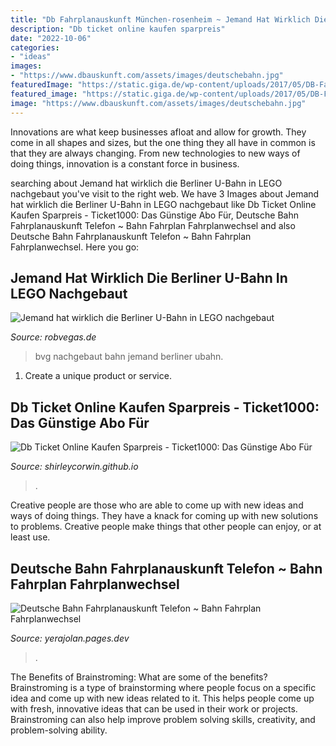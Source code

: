 ```yaml
---
title: "Db Fahrplanauskunft München-rosenheim ~ Jemand Hat Wirklich Die Berliner U-bahn In Lego Nachgebaut"
description: "Db ticket online kaufen sparpreis"
date: "2022-10-06"
categories:
- "ideas"
images:
- "https://www.dbauskunft.com/assets/images/deutschebahn.jpg"
featuredImage: "https://static.giga.de/wp-content/uploads/2017/05/DB-Fahrplanauskunft-rcm992x623.jpg"
featured_image: "https://static.giga.de/wp-content/uploads/2017/05/DB-Fahrplanauskunft-rcm992x623.jpg"
image: "https://www.dbauskunft.com/assets/images/deutschebahn.jpg"
---
```



Innovations are what keep businesses afloat and allow for growth. They come in all shapes and sizes, but the one thing they all have in common is that they are always changing. From new technologies to new ways of doing things, innovation is a constant force in business.

	

		
searching about Jemand hat wirklich die Berliner U-Bahn in LEGO nachgebaut you've visit to the right web. We have 3 Images about Jemand hat wirklich die Berliner U-Bahn in LEGO nachgebaut like Db Ticket Online Kaufen Sparpreis - Ticket1000: Das Günstige Abo Für, Deutsche Bahn Fahrplanauskunft Telefon ~ Bahn Fahrplan Fahrplanwechsel and also Deutsche Bahn Fahrplanauskunft Telefon ~ Bahn Fahrplan Fahrplanwechsel. Here you go:
		
    
## Jemand Hat Wirklich Die Berliner U-Bahn In LEGO Nachgebaut

<img loading=lazy src="http://www.robvegas.de/wp-content/uploads/2015/09/BVG-UBahn-Berlin-LEGO-13.jpg" onerror="this.onerror=null;this.src='https://tse2.mm.bing.net/th?id=OIP.52Y50CUGBeXdfqVjxnKtGAHaEt&amp;pid=15.1';" alt="Jemand hat wirklich die Berliner U-Bahn in LEGO nachgebaut">

_Source: robvegas.de_

>bvg nachgebaut bahn jemand berliner ubahn. 

	

1. Create a unique product or service.

    
## Db Ticket Online Kaufen Sparpreis - Ticket1000: Das Günstige Abo Für

<img loading=lazy src="https://static.giga.de/wp-content/uploads/2017/05/DB-Fahrplanauskunft-rcm992x623.jpg" onerror="this.onerror=null;this.src='https://tse3.mm.bing.net/th?id=OIP.jYK9-ZX2qpAiG3j1U1HP5AHaEp&amp;pid=15.1';" alt="Db Ticket Online Kaufen Sparpreis - Ticket1000: Das Günstige Abo Für">

_Source: shirleycorwin.github.io_

>. 

	

Creative people are those who are able to come up with new ideas and ways of doing things. They have a knack for coming up with new solutions to problems. Creative people make things that other people can enjoy, or at least use.

    
## Deutsche Bahn Fahrplanauskunft Telefon ~ Bahn Fahrplan Fahrplanwechsel

<img loading=lazy src="https://www.dbauskunft.com/assets/images/deutschebahn.jpg" onerror="this.onerror=null;this.src='https://tse2.mm.bing.net/th?id=OIP.mcjQV2PI0ssy850OP_gIcAHaEK&amp;pid=15.1';" alt="Deutsche Bahn Fahrplanauskunft Telefon ~ Bahn Fahrplan Fahrplanwechsel">

_Source: yerajolan.pages.dev_

>. 

	

The Benefits of Brainstroming: What are some of the benefits?
Brainstroming is a type of brainstorming where people focus on a specific idea and come up with new ideas related to it. This helps people come up with fresh, innovative ideas that can be used in their work or projects. Brainstroming can also help improve problem solving skills, creativity, and problem-solving ability.

